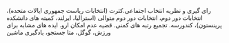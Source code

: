 رای گیری و نظریه انتخاب اجتماعی.کثرت (انتخابات ریاست جمهوری ایالات متحده)، انتخابات دور دوم، انتخابات دور دوم متوالی (استرالیا، ایرلند، کمیته های دانشکده پرینستون)، کندورسه. تجمیع رتبه های کمنی. قضیه عدم امکان ارو. ایده های مشابه برای ورزش، گوگل، متا جستجو، یادگیری ماشین
